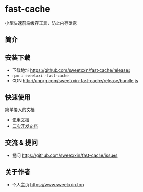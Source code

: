 # fast-cache

小型快速前端缓存工具，防止内存泄露

## 简介

## 安装下载

- 下载地址 https://github.com/sweetxxin/fast-cache/releases 
- `npm i sweetxxin-fast-cache`
- CDN http://unpkg.com/sweetxxin-fast-cache/release/bundle.js

## 快速使用

简单接入的文档

- [使用文档](./doc/use/README.md)
- [二次开发文档](./doc/dev/README.md)

## 交流 & 提问

- 提问 https://github.com/sweetxxin/fast-cache/issues

## 关于作者

- 个人主页 https://www.sweetxxin.top